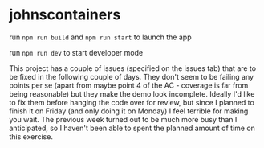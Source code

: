 # johnscontainers

run `npm run build` and `npm run start` to launch the app

run `npm run dev` to start developer mode

This project has a couple of issues (specified on the issues tab) that are to be fixed in the following couple of days. They don't seem to be failing any points per se (apart from maybe point 4 of the AC - coverage is far from being reasonable) but they make the demo look incomplete. Ideally I'd like to fix them before hanging the code over for review, but since I planned to finish it on Friday (and only doing it on Monday) I feel terrible for making you wait. The previous week turned out to be much more busy than I anticipated, so I haven't been able to spent the planned amount of time on this exercise.
